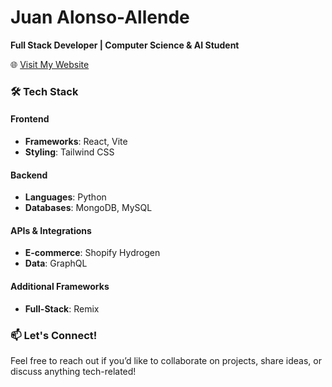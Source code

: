 # Juan Alonso-Allende

**Full Stack Developer | Computer Science & AI Student**

🌐 [Visit My Website](https://aallendez.me)

### 🛠️ Tech Stack

#### **Frontend**
- **Frameworks**: React, Vite
- **Styling**: Tailwind CSS

#### **Backend**
- **Languages**: Python
- **Databases**: MongoDB, MySQL

#### **APIs & Integrations**
- **E-commerce**: Shopify Hydrogen
- **Data**: GraphQL

#### **Additional Frameworks**
- **Full-Stack**: Remix
  
### 📫 Let's Connect!
Feel free to reach out if you’d like to collaborate on projects, share ideas, or discuss anything tech-related!
